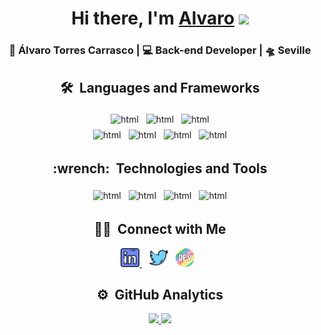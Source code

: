 

<div align="center">
   <h1>Hi there, I'm <a href="https://www.alvarotorrescarrasco.com">Alvaro</a> <img src="https://media.giphy.com/media/hvRJCLFzcasrR4ia7z/giphy.gif" width="25px"> </h1>
</div>

 
<div align="center">
<h3> 🙎 Álvaro Torres Carrasco | 💻 Back-end Developer | 🛸 Seville </h3>
</div>

<h2 align="center">🛠 &nbsp;Languages and Frameworks</h2>

<p align="center">
  <img height="30" src="https://img.shields.io/badge/-Django-0e3d06?style=flat&logo=Django&logoColor=white" alt="html" style="vertical-align:top; margin:4px">
  <img height="30" src="https://img.shields.io/badge/Python-black?logo=python" alt="html" style="vertical-align:top; margin:4px">
<img height="30" src="https://img.shields.io/badge/-Javascript-black?style=flat&logo=Javascript&logoColor=black?labelColor=abcdef" alt="html" style="vertical-align:top;margin:4px">
   <br>
<img height="30" src="https://img.shields.io/badge/-Typescript-blue?style=flat&logo=Typescript&logoColor=black?labelColor=abcdef" alt="html" style="vertical-align:top;margin:4px">
   <img height="30" src="https://img.shields.io/badge/-Node.js-black?style=flat&logo=Node.js&logoColor=black?labelColor=abcdef" alt="html" style="vertical-align:top;margin:4px">

<img height="30" src="https://img.shields.io/badge/-NestJS-ff0000?style=flat&logo=NestJS&logoColor=black?labelColor=abcdef" alt="html" style="vertical-align:top;margin:4px">
<img height="30" src="https://img.shields.io/badge/-React-black?style=flat&logo=React&logoColor=black?labelColor=abcdef" alt="html" style="vertical-align:top;margin:4px">
</p>


<h2 align="center">	:wrench:	 &nbsp;Technologies and Tools</h2>
<div align="center">
   
   <img height="30" src="https://img.shields.io/badge/-GraphQL-cc0099?style=flat&logo=GraphQL" alt="html" style="vertical-align:top;margin:4px">
   <img height="30" src="https://img.shields.io/badge/-Docker-0099ff?style=flat&logo=Docker&logoColor=white" alt="html" style="vertical-align:top;margin:4px">
   <img height="30" src="https://img.shields.io/badge/-Linux-000000?style=flat&logo=Linux&logoColor=white" alt="html" style="vertical-align:top;margin:4px">
   <img height="30" src="https://img.shields.io/badge/-PostgreSQL-ffffff?style=flat&logo=PostgreSQL&logoColor=004466" alt="html" style="vertical-align:top;margin:4px">
</div>

<h2 align="center">🤝🏻 &nbsp;Connect with Me</h2>
<div align="center">
   
   <a href="https://www.linkedin.com/in/alvaro-torres-carrasco/"><img height="30" src="https://raw.githubusercontent.com/8bithemant/8bithemant/master/linkedin.png?raw=true">         </a>&nbsp;&nbsp;
   <a href="https://twitter.com/torresc_alvaro"><img height="30" src="https://raw.githubusercontent.com/8bithemant/8bithemant/master/twitter.png?raw=true"></a>&nbsp;&nbsp;
   <a href="https://dev.to/alvarotorresc"><img height="30" src="https://raw.githubusercontent.com/8bithemant/8bithemant/master/devto.png?raw=true"></a>&nbsp;&nbsp;
</div>

<h2 align="center">⚙️ &nbsp;GitHub Analytics</h2>
<p align="center" >
<a href="https://github.com/anuraghazra/github-readme-stats"> 
    <img height='130px'  src="https://github-readme-stats.vercel.app/api?username=alvarotorresc&&show_icons=true&theme=radical"/>
  </a>
   <img align="" height='130px' src="https://github-readme-stats.vercel.app/api/top-langs/?username=alvarotorresc&hide_title=true&layout=compact&bg_color=0,73FA79,73FDFF,D783FF&theme=graywhite" />
</p>


